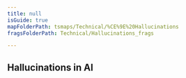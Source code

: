 ```yaml
---
title: null
isGuide: true
mapFolderPath: tsmaps/Technical/%CE%9E%20Hallucinations
fragsFolderPath: Technical/Hallucinations_frags

---
```



<!-- tsGuideRenderComment {"guide":{"id":"uIgIJB1r2","path":"Technical","fragmentFolderPath":"Technical/Hallucinations_frags"},"fragment":{"id":"uIgIJB1r2","topLevelMapKey":"u5Yi1402Vi","mapKeyChain":"u5Yi1402Vi","guideID":"uIgIJB1tt","guidePath":"c:/GitHub/MuddySpud/MuddySpud.github.io/tsmaps/Technical/Hallucinations.tsmap","chartKey":"u5Yi1402Vi","isLeaf":false,"options":[{"id":"uIgIJQ1YL","order":1},{"id":"uIgIJz14i","option":"What are LLMs?","order":2,"isAncillary":true}]}} -->

## Hallucinations in AI